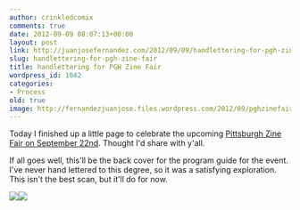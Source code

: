 ```yaml
---
author: crinkledcomix
comments: true
date: 2012-09-09 08:07:13+00:00
layout: post
link: http://juanjosefernandez.com/2012/09/09/handlettering-for-pgh-zine-fair/
slug: handlettering-for-pgh-zine-fair
title: handlettering for PGH Zine Fair
wordpress_id: 1042
categories:
- Process
old: true
image: http://fernandezjuanjose.files.wordpress.com/2012/09/pghzinefair.jpg
---
```


Today I finished up a little page to celebrate the upcoming [Pittsburgh Zine Fair on September 22nd](http://pghzinefair.com/). Thought I'd share with y'all.

If all goes well, this'll be the back cover for the program guide for the event. I've never hand lettered to this degree, so it was a satisfying exploration. This isn't the best scan, but it'll do for now.
<!--more-->


[![](http://fernandezjuanjose.files.wordpress.com/2012/09/pghzinefair.jpg)](http://fernandezjuanjose.files.wordpress.com/2012/09/pghzinefair.jpg)[![](http://fernandezjuanjose.files.wordpress.com/2012/09/pgh-zine-fair-logo2012_handdrawn.jpg)](http://pghzinefair.com/)
